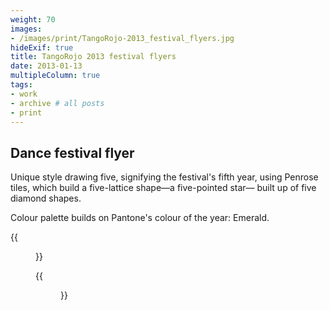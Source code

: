 ```yaml
---
weight: 70
images:
- /images/print/TangoRojo-2013_festival_flyers.jpg
hideExif: true
title: TangoRojo 2013 festival flyers
date: 2013-01-13
multipleColumn: true
tags:
- work
- archive # all posts
- print
---
```


## Dance festival flyer

Unique style drawing five, signifying the festival's fifth year, using Penrose
tiles, which build a five-lattice shape—a five-pointed star— built up of five
diamond shapes.

Colour palette builds on Pantone's colour of the year: Emerald.

{{<figure src="/img/print/TangoRojo-2013_festival_flyer_spread.jpg" title="Event flyer spread">}}

{{<figure src="/img/print/TangoRojo-2013-banner.jpg" title="Event banner">}}
